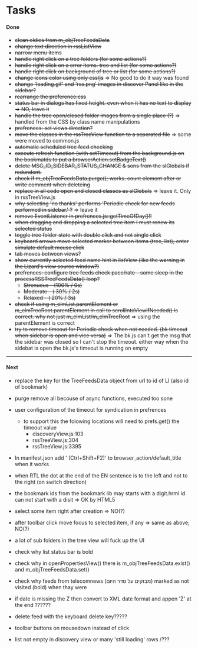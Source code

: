 # Tasks
#### Done
* ~~clean oldies from m_objTreeFeedsData~~
* ~~change text direction in rssListView~~
* ~~narrow menu items~~
* ~~handle right click on a tree folders (for some actions?)~~
* ~~handle right click on a error items. tree and list (for some actions?)~~
* ~~handle right click on background of tree or list  (for some actions?)~~
* ~~change icons color using only css/js~~ => No good to do it way was found
* ~~change 'loading.gif' and 'rss.png' images in discover Panel like in the sidebar?~~
* ~~rearrange the preference.css~~
* ~~status bar in dialogs has fixed height. even when it has no text to display => NO, leave it~~
* ~~handle the tree open/closed folder images from a single place (?)~~ => handled from the CSS by class name manipulations
* ~~prefrences: set views direction?~~
* ~~move the classes in the rssTreeView function to a seperated file~~ => some were moved to common.js
* ~~automatic scheduled tree feed checking~~
* ~~execute refresh function (with setTimeout) from the background.js on the bookmatds to put a browserAction.setBadgeText()~~
* ~~delete MSG_ID_SIDEBAR_STATUS_CHANGE & sons from the slGlobals if redundent.~~
* ~~check if m_objTreeFeedsData.purge(); works. count element after or write comment when deleteing~~
* ~~replace in all code open and closed classes as slGlobals~~ => leave it. Only in rssTreeView.js
* ~~why selecting 'no thanks' performs 'Periodic check for new feeds performed in sidebar.' ?~~ => leave it
* ~~remove EventListener in prefrences.js::getTimeOfDay()!!~~
* ~~when dragging and dropping a selected tree item I must renew its selected status~~
* ~~toggle tree folder state with double click and not single click~~
* ~~keyboard arrows move selected marker between items (tree, list); enter simulate default mouse click~~
* ~~tab moves between views?~~
* ~~show currently selected feed name hint in listView (like the warning in the Lizard's view source window?)~~
* ~~prefrences: configure tree feeds check pace/rate  - some sleep in the processRSSTreeFeedsData() loop?~~
  * ~~Strenuous - (100% / 0s)~~
  * ~~Moderate	- ( 30% / 2s)~~
  * ~~Relaxed   - ( 20% / 3s)~~
* ~~check if using m_elmList.parentElement or m_elmTreeRoot.parentElement in call to scrollIntoViewIfNeeded() is correct. why not just m_elmList/m_elmTreeRoot~~ => using the parentElement is correct
* ~~try to remove timeout for Periodic check when not needed. (bk timeout when sidebar is open and vice versa)~~ => The bk.js can't get the msg that the sidebar was closed so I can't stop the timeout. either way when the sidebat is open the bk.js's timeout is running on empty

---

#### Next
* replace the key for the TreeFeedsData object from url to id of LI (also id of bookmark)
* purge remove all becouse of async functions, executed too sone
* user configuration of the timeout for syndication in prefrences
  * to support this the folowing locations will need to prefs.get() the timeout value
    * discoveryView.js:103
    * rssTreeView.js:304
    * rssTreeView.js:3395

* In manifest.json add ' (Ctrl+Shift+F2)' to browser_action/default_title when it works
* when RTL the dot at the end of the EN sentence is to the left and not to the right (on switch direction)
* the bookmark ids from the bookmark lib may starts with a digit.hrml id can not start with a disit => OK by HTML5

* select some item right after creation => NO(?)
* after toolbar click move focus to selected item, if any => same as above; NO(?)
* a lot of sub folders in the tree view will fuck up the UI
* check why list status bar is bold
* check why in openPropertiesView() there is m_objTreeFeedsData.exist() and m_objTreeFeedsData.set()
* check why feeds from telecomnews (מבזקים על סדר היום) marked as not visited (bold) when thay were
* if date is missing the Z then convert to XML date format and appen 'Z' at the end ??????
* delete feed with the keyboard delete key?????
* toolbar buttons on mousedown instead of click
* list not empty in discovery view or many 'still loading' rows /???
